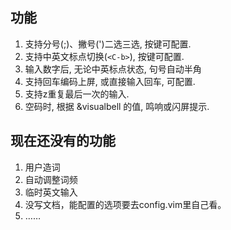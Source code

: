 ## 功能
1. 支持分号(;)、撇号(')二选三选, 按键可配置.
1. 支持中英文标点切换(`<C-b>`), 按键可配置.
1. 输入数字后, 无论中英标点状态, 句号自动半角
1. 支持回车编码上屏, 或直接输入回车, 可配置.
1. 支持z重复最后一次的输入.
1. 空码时, 根据 &visualbell 的值, 鸣响或闪屏提示.

## 现在还没有的功能
1. 用户造词
1. 自动调整词频
1. 临时英文输入
1. 没写文档，能配置的选项要去config.vim里自己看。
1. ……
